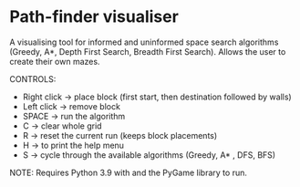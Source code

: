 # Path-finder visualiser
A visualising tool for informed and uninformed space search algorithms (Greedy, A*, Depth First Search, Breadth First Search).
Allows the user to create their own mazes.

CONTROLS:
-	Right click -> place block (first start, then destination followed by walls)
-	Left click -> remove block
-	SPACE -> run the algorithm
-	C -> clear whole grid
-	R -> reset the current run (keeps block placements)
-	H -> to print the help menu
-	S -> cycle through the available algorithms (Greedy, A* , DFS, BFS)

NOTE: Requires Python 3.9 with and the PyGame library to run.
